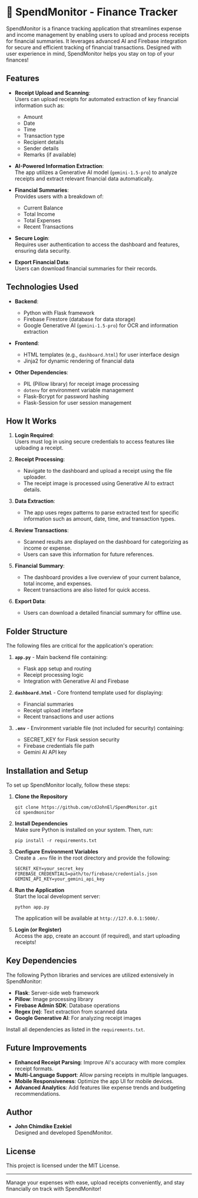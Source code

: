 # 🔎 SpendMonitor - Finance Tracker

SpendMonitor is a finance tracking application that streamlines expense and income management by enabling users to upload and process receipts for financial summaries. It leverages advanced AI and Firebase integration for secure and efficient tracking of financial transactions. Designed with user experience in mind, SpendMonitor helps you stay on top of your finances!

## Features

- **Receipt Upload and Scanning**:  
  Users can upload receipts for automated extraction of key financial information such as:
  - Amount
  - Date
  - Time
  - Transaction type
  - Recipient details
  - Sender details
  - Remarks (if available)
  
- **AI-Powered Information Extraction**:  
  The app utilizes a Generative AI model (`gemini-1.5-pro`) to analyze receipts and extract relevant financial data automatically.

- **Financial Summaries**:  
  Provides users with a breakdown of:
  - Current Balance
  - Total Income
  - Total Expenses
  - Recent Transactions

- **Secure Login**:  
  Requires user authentication to access the dashboard and features, ensuring data security.

- **Export Financial Data**:  
  Users can download financial summaries for their records.

## Technologies Used

- **Backend**:  
  - Python with Flask framework
  - Firebase Firestore (database for data storage)
  - Google Generative AI (`gemini-1.5-pro`) for OCR and information extraction

- **Frontend**:  
  - HTML templates (e.g., `dashboard.html`) for user interface design
  - Jinja2 for dynamic rendering of financial data

- **Other Dependencies**:  
  - PIL (Pillow library) for receipt image processing
  - `dotenv` for environment variable management
  - Flask-Bcrypt for password hashing
  - Flask-Session for user session management

## How It Works

1. **Login Required**:  
   Users must log in using secure credentials to access features like uploading a receipt.

2. **Receipt Processing**:  
   - Navigate to the dashboard and upload a receipt using the file uploader.
   - The receipt image is processed using Generative AI to extract details.

3. **Data Extraction**:  
   - The app uses regex patterns to parse extracted text for specific information such as amount, date, time, and transaction types.

4. **Review Transactions**:  
   - Scanned results are displayed on the dashboard for categorizing as income or expense.
   - Users can save this information for future references.

5. **Financial Summary**:  
   - The dashboard provides a live overview of your current balance, total income, and expenses.
   - Recent transactions are also listed for quick access.

6. **Export Data**:  
   - Users can download a detailed financial summary for offline use.

## Folder Structure

The following files are critical for the application's operation:

1. **`app.py`** - Main backend file containing:
   - Flask app setup and routing
   - Receipt processing logic
   - Integration with Generative AI and Firebase

2. **`dashboard.html`** - Core frontend template used for displaying:
   - Financial summaries
   - Receipt upload interface
   - Recent transactions and user actions

3. **`.env`** - Environment variable file (not included for security) containing:
   - SECRET_KEY for Flask session security
   - Firebase credentials file path
   - Gemini AI API key

## Installation and Setup

To set up SpendMonitor locally, follow these steps:

1. **Clone the Repository**  
   ```
   git clone https://github.com/cdJohnEl/SpendMonitor.git
   cd spendmonitor
   ```

2. **Install Dependencies**  
   Make sure Python is installed on your system. Then, run:
   ```
   pip install -r requirements.txt
   ```

3. **Configure Environment Variables**  
   Create a `.env` file in the root directory and provide the following:
   ```
   SECRET_KEY=your_secret_key
   FIREBASE_CREDENTIALS=path/to/firebase/credentials.json
   GEMINI_API_KEY=your_gemini_api_key
   ```

4. **Run the Application**  
   Start the local development server:
   ```
   python app.py
   ```

   The application will be available at `http://127.0.0.1:5000/`.

5. **Login (or Register)**  
   Access the app, create an account (if required), and start uploading receipts!

## Key Dependencies

The following Python libraries and services are utilized extensively in SpendMonitor:

- **Flask**: Server-side web framework
- **Pillow**: Image processing library
- **Firebase Admin SDK**: Database operations
- **Regex (re)**: Text extraction from scanned data
- **Google Generative AI**: For analyzing receipt images

Install all dependencies as listed in the `requirements.txt`.


## Future Improvements

- **Enhanced Receipt Parsing**: Improve AI's accuracy with more complex receipt formats.
- **Multi-Language Support**: Allow parsing receipts in multiple languages.
- **Mobile Responsiveness**: Optimize the app UI for mobile devices.
- **Advanced Analytics**: Add features like expense trends and budgeting recommendations.

## Author

- **John Chimdike Ezekiel**  
  Designed and developed SpendMonitor.

## License

This project is licensed under the MIT License.

---

Manage your expenses with ease, upload receipts conveniently, and stay financially on track with SpendMonitor! 